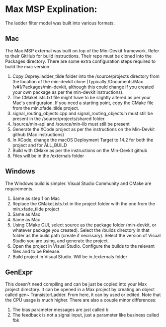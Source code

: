 # Max MSP Explination:
The ladder filter model was built into various formats.

## Mac
The Max MSP external was built on top of the Min-Devkit framework. Refer to their GitHub for build instructions. Their repo must be cloned into the Packages directory. There are some extra configuration steps required to build the mac version:

1) Copy Osprey.ladder_tilde folder into the /source/projects directory from the location of the min-devkit clone (Typically /Documents/Max [v#]/Packages/min-devkit, although this could change if you created your own package as per the min-devkit instructions).
2) The CMakeLists.txt file might have to be slightly altered as per your Mac's configuraton. If you need a starting point, copy the CMake file from the min.xfade_tilde project.
3) signal_routing_objects.cpp and signal_routing_objects.h must still be present in the /source/projects/shared folder.
4) /source/min-api and /source/min-lib must still be present
5) Generate the XCode project as per the instructions on the Min-Devkit github (Mac instructions)
6) In XCode, change the macOS Deployment Target to 14.2 for both the project and for ALL_BUILD
7) Build with CMake as per the instructions on the Min-Devkit github
8) Files will be in the /externals folder

## Windows
The Windows build is simpler. Visual Studio Community and CMake are requirements.
1) Same as step 1 on Mac
2) Replace the CMakeLists.txt in the project folder with the one from the min.xfade_tilde project
3) Same as Mac
4) Same as Mac
5) Using CMake GUI, select source as the package folder (min-devkit, or whatever package you created). Select the /builds directory in that folder as the build path (create if necissary). Select the version of Visual Studio you are using, and generate the project.
6) Open the project in Visual Studio. Configure the builds to the relevant files and to be Release.
7) Build project in Visual Studio. Will be in /externals folder

## GenExpr
This doesn't need compiling and can be just be copied into your Max project directory. It can be opened in a Max project by creating an object called gen~ TransistorLadder. From here, it can by used or edited. Note that the CPU usage is much higher. There are also a couple minor differences:

1) The bias parameter messages are just called b
2) The feedback is not a signal input, just a parameter like business called fbk


